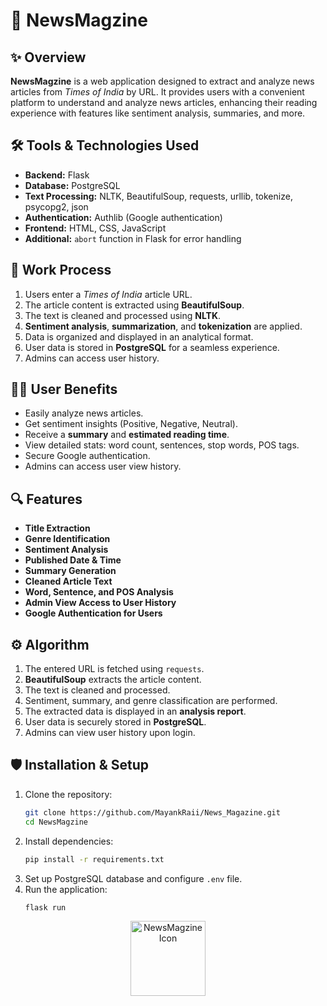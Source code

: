 # 📰 NewsMagzine

## ✨ Overview
**NewsMagzine** is a web application designed to extract and analyze news articles from *Times of India* by URL. It provides users with a convenient platform to understand and analyze news articles, enhancing their reading experience with features like sentiment analysis, summaries, and more.

## 🛠️ Tools & Technologies Used
- **Backend:** Flask
- **Database:** PostgreSQL
- **Text Processing:** NLTK, BeautifulSoup, requests, urllib, tokenize, psycopg2, json
- **Authentication:** Authlib (Google authentication)
- **Frontend:** HTML, CSS, JavaScript
- **Additional:** `abort` function in Flask for error handling

## 🔄 Work Process
1. Users enter a *Times of India* article URL.
2. The article content is extracted using **BeautifulSoup**.
3. The text is cleaned and processed using **NLTK**.
4. **Sentiment analysis**, **summarization**, and **tokenization** are applied.
5. Data is organized and displayed in an analytical format.
6. User data is stored in **PostgreSQL** for a seamless experience.
7. Admins can access user history.

## 👨‍💻 User Benefits
- Easily analyze news articles.
- Get sentiment insights (Positive, Negative, Neutral).
- Receive a **summary** and **estimated reading time**.
- View detailed stats: word count, sentences, stop words, POS tags.
- Secure Google authentication.
- Admins can access user view history.

## 🔍 Features
- **Title Extraction**
- **Genre Identification**
- **Sentiment Analysis**
- **Published Date & Time**
- **Summary Generation**
- **Cleaned Article Text**
- **Word, Sentence, and POS Analysis**
- **Admin View Access to User History**
- **Google Authentication for Users**

## ⚙️ Algorithm
1. The entered URL is fetched using `requests`.
2. **BeautifulSoup** extracts the article content.
3. The text is cleaned and processed.
4. Sentiment, summary, and genre classification are performed.
5. The extracted data is displayed in an **analysis report**.
6. User data is securely stored in **PostgreSQL**.
7. Admins can view user history upon login.

## 🛡️ Installation & Setup
1. Clone the repository:
   ```bash
   git clone https://github.com/MayankRaii/News_Magazine.git
   cd NewsMagzine
   ```
2. Install dependencies:
   ```bash
   pip install -r requirements.txt
   ```
3. Set up PostgreSQL database and configure `.env` file.
4. Run the application:
   ```bash
   flask run
   ```

<p align="center">
  <img src="https://upload.wikimedia.org/wikipedia/commons/6/60/Newspaper_noun_project_227.svg" alt="NewsMagzine Icon" width="120px"/>
</p>


